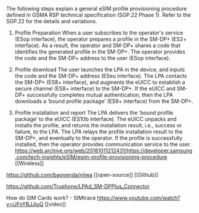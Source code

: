 The following steps explain a general eSIM profile provisioning procedure defined in GSMA RSP technical specification (SGP.22 Phase 1). Refer to the SGP.22 for the details and variations.

1. Profile Preparation
When a user subscribes to the operator's service (ESop interface), the operator prepares a profile in the SM-DP+ (ES2+ interface). As a result, the operator and SM-DP+ shares a code that identifies the generated profile in the SM-DP+. The operator provides the code and the SM-DP+ address to the user (ESop interface).

2. Profile download
The user launches the LPA in the device, and inputs the code and the SM-DP+ address (ESeu interface). The LPA contacts the SM-DP+ (ES8+ interface), and augments the eUICC to establish a secure channel (ES8+ interface) to the SM-DP+. If the eUICC and SM-DP+ successfully completes mutual authentication, then the LPA downloads a ‘bound profile package’ (ES9+ interface) from the SM-DP+.

3. Profile installation and report
The LPA delivers the ‘bound profile package’ to the eUICC (ES10b interface). The eUICC unpacks and installs the profile, and returns the installation result, i.e., success or failure, to the LPA. The LPA relays the profile installation result to the SM-DP+, and eventually to the operator. If the profile is successfully installed, then the operator provides communication service to the user. https://web.archive.org/web/20181011212431/https://developer.samsung.com/tech-insights/eSIM/esim-profile-provisioning-procedure [[Wireless]]


https://github.com/bagyenda/njiwa [[open-source]] [[Github]]

https://github.com/Truphone/LPAd_SM-DPPlus_Connector 

How do SIM Cards work? - SIMtrace https://www.youtube.com/watch?v=iJFnYBJJiuQ [[video]]